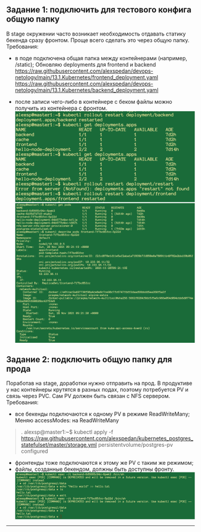 ## Задание 1: подключить для тестового конфига общую папку
В stage окружении часто возникает необходимость отдавать статику бекенда сразу фронтом. Проще всего сделать это через общую папку. Требования:
* в поде подключена общая папка между контейнерами (например, /static);
Обновляю deployments для frontend и backend
https://raw.githubusercontent.com/alexspedan/devops-netology/main/13.1.Kubernetes/frontend_deployment.yaml
https://raw.githubusercontent.com/alexspedan/devops-netology/main/13.1.Kubernetes/backend_deployment.yaml

* после записи чего-либо в контейнере с беком файлы можно получить из контейнера с фронтом.
![](https://github.com/alexspedan/devops-netology/raw/main/13.2.PVC/13.2p1.png)
![](https://github.com/alexspedan/devops-netology/raw/main/13.2.PVC/13.2p2.png)

## Задание 2: подключить общую папку для прода
Поработав на stage, доработки нужно отправить на прод. В продуктиве у нас контейнеры крутятся в разных подах, поэтому потребуется PV и связь через PVC. Сам PV должен быть связан с NFS сервером. Требования:
* все бекенды подключаются к одному PV в режиме ReadWriteMany;
Меняю accessModes: на ReadWriteMany
>.  alexsp@master1:~$ kubectl apply -f https://raw.githubusercontent.com/alexspedan/kubernetes_postgres_statefulset/master/storage.yml
persistentvolume/postgres-pv configured
* фронтенды тоже подключаются к этому же PV с таким же режимом;
* файлы, созданные бекендом, должны быть доступны фронту.
![](https://github.com/alexspedan/devops-netology/raw/main/13.2.PVC/13.2.p3.png)
---
